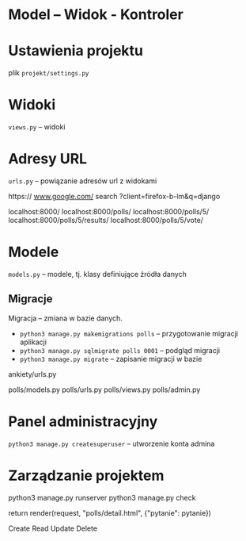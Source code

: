 # Model – Widok - Kontroler

# Ustawienia projektu

plik `projekt/settings.py`

# Widoki

`views.py` – widoki

# Adresy URL

`urls.py` – powiązanie adresów url z widokami

https://
www.google.com/
search
?client=firefox-b-lm&q=django

localhost:8000/
localhost:8000/polls/
localhost:8000/polls/5/
localhost:8000/polls/5/results/
localhost:8000/polls/5/vote/

# Modele

`models.py` – modele, tj. klasy definiujące źródła danych

## Migracje

Migracja – zmiana w bazie danych.

- `python3 manage.py makemigrations polls` – przygotowanie migracji aplikacji
- `python3 manage.py sqlmigrate polls 0001` – podgląd migracji
- `python3 manage.py migrate` – zapisanie migracji w bazie



ankiety/urls.py

polls/models.py
polls/urls.py
polls/views.py
polls/admin.py
# Panel administracyjny

`python3 manage.py createsuperuser` – utworzenie konta admina

# Zarządzanie projektem

python3 manage.py runserver
python3 manage.py check

return render(request, "polls/detail.html", {"pytanie": pytanie})

Create
Read
Update
Delete
